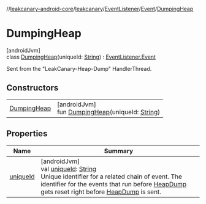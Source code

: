 //[leakcanary-android-core](../../../../../index.md)/[leakcanary](../../../index.md)/[EventListener](../../index.md)/[Event](../index.md)/[DumpingHeap](index.md)

# DumpingHeap

[androidJvm]\
class [DumpingHeap](index.md)(uniqueId: [String](https://kotlinlang.org/api/latest/jvm/stdlib/kotlin/-string/index.html)) : [EventListener.Event](../index.md)

Sent from the "LeakCanary-Heap-Dump" HandlerThread.

## Constructors

| | |
|---|---|
| [DumpingHeap](-dumping-heap.md) | [androidJvm]<br>fun [DumpingHeap](-dumping-heap.md)(uniqueId: [String](https://kotlinlang.org/api/latest/jvm/stdlib/kotlin/-string/index.html)) |

## Properties

| Name | Summary |
|---|---|
| [uniqueId](../unique-id.md) | [androidJvm]<br>val [uniqueId](../unique-id.md): [String](https://kotlinlang.org/api/latest/jvm/stdlib/kotlin/-string/index.html)<br>Unique identifier for a related chain of event. The identifier for the events that run before [HeapDump](../-heap-dump/index.md) gets reset right before [HeapDump](../-heap-dump/index.md) is sent. |
